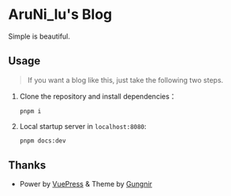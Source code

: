 # AruNi_lu's Blog

Simple is beautiful.

## Usage

> If you want a blog like this, just take the following two steps.

1. Clone the repository and install dependencies：

    ```bash
    pnpm i
    ```

2. Local startup server in `localhost:8080`:

    ```bash
    pnpm docs:dev
    ```

## Thanks
- Power by [VuePress](https://v2.vuepress.vuejs.org/) & Theme by [Gungnir](https://github.com/Renovamen/vuepress-theme-gungnir)